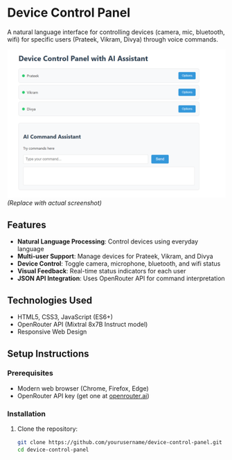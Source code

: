 # Device Control Panel

A natural language interface for controlling devices (camera, mic, bluetooth, wifi) for specific users (Prateek, Vikram, Divya) through voice commands.

![Demo Screenshot](Screenshot2.png) *(Replace with actual screenshot)*

## Features

- **Natural Language Processing**: Control devices using everyday language
- **Multi-user Support**: Manage devices for Prateek, Vikram, and Divya
- **Device Control**: Toggle camera, microphone, bluetooth, and wifi status
- **Visual Feedback**: Real-time status indicators for each user
- **JSON API Integration**: Uses OpenRouter API for command interpretation

## Technologies Used

- HTML5, CSS3, JavaScript (ES6+)
- OpenRouter API (Mixtral 8x7B Instruct model)
- Responsive Web Design

## Setup Instructions

### Prerequisites

- Modern web browser (Chrome, Firefox, Edge)
- OpenRouter API key (get one at [openrouter.ai](https://openrouter.ai))

### Installation

1. Clone the repository:
   ```bash
   git clone https://github.com/yourusername/device-control-panel.git
   cd device-control-panel

